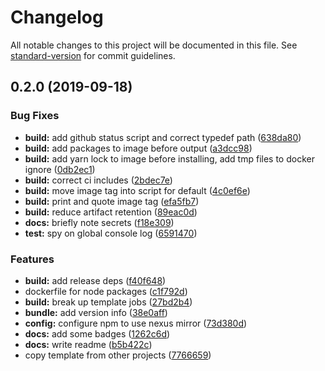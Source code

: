 # Changelog

All notable changes to this project will be documented in this file. See [standard-version](https://github.com/conventional-changelog/standard-version) for commit guidelines.

## 0.2.0 (2019-09-18)


### Bug Fixes

* **build:** add github status script and correct typedef path ([638da80](https://github.com/ssube/rollup-template/commit/638da80))
* **build:** add packages to image before output ([a3dcc98](https://github.com/ssube/rollup-template/commit/a3dcc98))
* **build:** add yarn lock to image before installing, add tmp files to docker ignore ([0db2ec1](https://github.com/ssube/rollup-template/commit/0db2ec1))
* **build:** correct ci includes ([2bdec7e](https://github.com/ssube/rollup-template/commit/2bdec7e))
* **build:** move image tag into script for default ([4c0ef6e](https://github.com/ssube/rollup-template/commit/4c0ef6e))
* **build:** print and quote image tag ([efa5fb7](https://github.com/ssube/rollup-template/commit/efa5fb7))
* **build:** reduce artifact retention ([89eac0d](https://github.com/ssube/rollup-template/commit/89eac0d))
* **docs:** briefly note secrets ([f18e309](https://github.com/ssube/rollup-template/commit/f18e309))
* **test:** spy on global console log ([6591470](https://github.com/ssube/rollup-template/commit/6591470))


### Features

* **build:** add release deps ([f40f648](https://github.com/ssube/rollup-template/commit/f40f648))
* dockerfile for node packages ([c1f792d](https://github.com/ssube/rollup-template/commit/c1f792d))
* **build:** break up template jobs ([27bd2b4](https://github.com/ssube/rollup-template/commit/27bd2b4))
* **bundle:** add version info ([38e0aff](https://github.com/ssube/rollup-template/commit/38e0aff))
* **config:** configure npm to use nexus mirror ([73d380d](https://github.com/ssube/rollup-template/commit/73d380d))
* **docs:** add some badges ([1262c6d](https://github.com/ssube/rollup-template/commit/1262c6d))
* **docs:** write readme ([b5b422c](https://github.com/ssube/rollup-template/commit/b5b422c))
* copy template from other projects ([7766659](https://github.com/ssube/rollup-template/commit/7766659))
